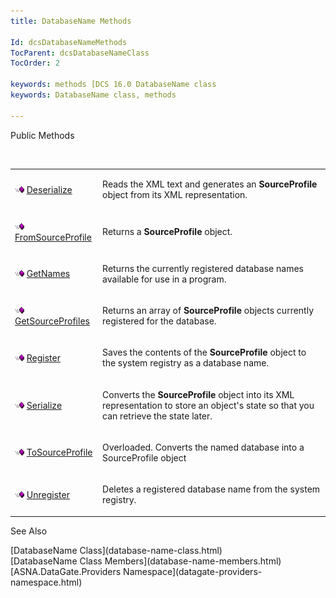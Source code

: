 ```yaml
---
title: DatabaseName Methods

Id: dcsDatabaseNameMethods
TocParent: dcsDatabaseNameClass
TocOrder: 2

keywords: methods [DCS 16.0 DatabaseName class
keywords: DatabaseName class, methods

---
```


Public Methods

<br />

<table class="dtTABLE" id="table2" style="border-spacing: 0px" cellspacing="0" x-use-null-cells="x-use-null-cells">
          <colgroup span="1">
            <col span="1" style="WIDTH: 20%" />
            <col span="1" style="WIDTH: 70%" />
          </colgroup>
          <tr>
            <td colspan="1" rowspan="1">

<img height="11" alt="public property" src="images/public-method.gif" width="15" border="0" x-maintain-ratio="TRUE" /> [Deserialize](database-name-class-deserialize-method.html)
</td>
            <td colspan="1" rowspan="1">

Reads the XML text and generates an **SourceProfile** object from its XML representation.
</td>
          </tr>
          <tr>
            <td colspan="1" rowspan="1">

<img height="11" alt="public property" src="images/public-method.gif" width="15" border="0" x-maintain-ratio="TRUE" /> [ FromSourceProfile](database-name-class-from-source-profile-method.html) 
</td>
            <td colspan="1" rowspan="1">

Returns a **SourceProfile** object.
</td>
          </tr>
          <tr>
            <td colspan="1" rowspan="1">

<img height="11" alt="public property" src="images/public-method.gif" width="15" border="0" x-maintain-ratio="TRUE" /> [ GetNames](database-name-class-get-names-method.html) 
</td>
            <td colspan="1" rowspan="1">

Returns the currently registered database names available for use in a program.
</td>
          </tr>
          <tr>
            <td colspan="1" rowspan="1">

<img height="11" alt="public property" src="images/public-method.gif" width="15" border="0" x-maintain-ratio="TRUE" /> [ GetSourceProfiles](database-name-class-get-source-profiles-method.html) 
</td>
            <td colspan="1" rowspan="1">

Returns an array of **SourceProfile** objects currently registered for the database.
</td>
          </tr>
          <tr>
            <td colspan="1" rowspan="1">

<img height="11" alt="public property" src="images/public-method.gif" width="15" border="0" x-maintain-ratio="TRUE" /> [ Register](database-name-class-register-method.html) 
</td>
            <td colspan="1" rowspan="1">

Saves the contents of the **SourceProfile** object to the system registry as a database name.
</td>
          </tr>
          <tr>
            <td colspan="1" rowspan="1">

<img height="11" alt="public property" src="images/public-method.gif" width="15" border="0" x-maintain-ratio="TRUE" /> [Serialize](database-name-class-serialize-method.html)
</td>
            <td colspan="1" rowspan="1">

Converts the **SourceProfile** object into its XML representation to store an object's state so that you can retrieve the state later.
</td>
          </tr>
          <tr>
            <td colspan="1" rowspan="1">

<img height="11" alt="public property" src="images/public-method.gif" width="15" border="0" x-maintain-ratio="TRUE" /> [ ToSourceProfile](database-name-class-to_source-profile-methods.html) 
</td>
            <td colspan="1" rowspan="1">

Overloaded. Converts the named database into a SourceProfile object
</td>
          </tr>
          <tr>
            <td colspan="1" rowspan="1">

<img height="11" alt="public property" src="images/public-method.gif" width="15" border="0" x-maintain-ratio="TRUE" /> [ Unregister](database-name-class-unregister-method.html) 
</td>
            <td colspan="1" rowspan="1">

Deletes a registered database name from the system registry.
</td>
          </tr>
</table>

See Also

<dl />
      [DatabaseName Class](database-name-class.html)
      <br />
      [DatabaseName Class Members](database-name-members.html)
      <br />
      [ASNA.DataGate.Providers Namespace](datagate-providers-namespace.html)

